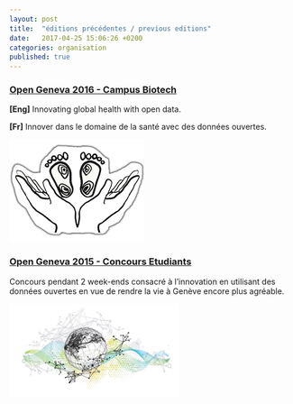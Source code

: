 ```yaml
---
layout: post
title:  "éditions précédentes / previous editions"
date:   2017-04-25 15:06:26 +0200
categories: organisation
published: true
---
```



### [Open Geneva 2016 - Campus Biotech](http://theport.ch/home/open-geneva-2016-campus-biotech/ "Open Geneva 2016 Campus Biotech")

**[Eng]** Innovating global health with open data.

**[Fr]** Innover dans le domaine de la santé avec des données ouvertes.

![hackathon 2016](/images/opengeneva_2016-small.png "Open Geneva Hackathons 2016")


### [Open Geneva 2015 - Concours Etudiants](http://www.opengeneva.ch/concours/)

 Concours pendant 2 week-ends consacré à l’innovation en utilisant des données ouvertes en vue de rendre la vie à Genève encore plus agréable.

![hackathon 2015](/images/opengeneva2015-small.png "Open Geneva Hackathons 2015")

